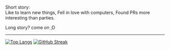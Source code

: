 Short story:<br>
Like to learn new things, Fell in love with computers, Found PRs more interesting than parties.

Long story? come on ;D

---

[![Top Langs](https://github-readme-stats.vercel.app/api/top-langs/?username=alinajafi1998&hide=PHP,html,c&theme=radical&hide_border=true)](https://github.com/anuraghazra/github-readme-stats)
[![GitHub Streak](http://github-readme-streak-stats.herokuapp.com?user=alinajafi1998&theme=radical&hide_border=true)](https://git.io/streak-stats)
